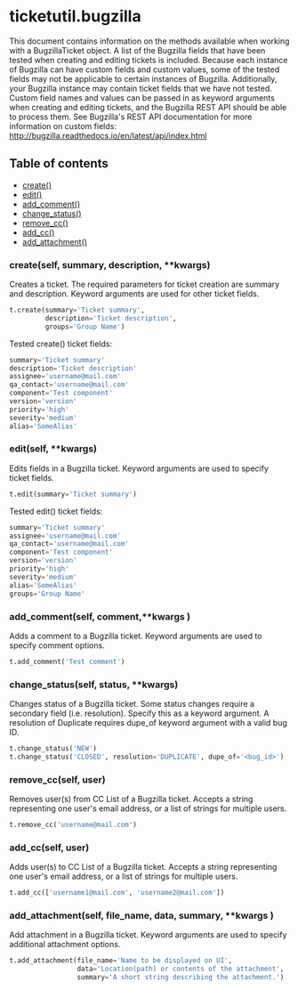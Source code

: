# ticketutil.bugzilla

This document contains information on the methods available when working
with a BugzillaTicket object. A list of the Bugzilla fields that have 
been tested when creating and editing tickets is included. Because 
each instance of Bugzilla can have custom fields and custom values, some 
of the tested fields may not be applicable to certain instances of 
Bugzilla. Additionally, your Bugzilla instance may contain ticket fields
that we have not tested. Custom field names and values can be passed in
as keyword arguments when creating and editing tickets, and the Bugzilla
REST API should be able to process them. See Bugzilla's REST API 
documentation for more information on custom fields: 
http://bugzilla.readthedocs.io/en/latest/api/index.html

## Table of contents
- [create()](#create)
- [edit()](#edit)
- [add_comment()](#comment)
- [change_status()](#status)
- [remove_cc()](#remove_cc)
- [add_cc()](#add_cc)
- [add_attachment()](#add_attachment)

### create(self, summary, description, \*\*kwargs) <a name="create"></a>

Creates a ticket. The required parameters for ticket creation are
summary and description. Keyword arguments are used for other ticket
fields.

```python
t.create(summary='Ticket summary',
         description='Ticket description',
         groups='Group Name')
```

Tested create() ticket fields:

```python
summary='Ticket summary'
description='Ticket description'
assignee='username@mail.com'
qa_contact='username@mail.com'
component='Test component'
version='version'
priority='high'
severity='medium'
alias='SomeAlias'
```

### edit(self, \*\*kwargs) <a name="edit"></a>

Edits fields in a Bugzilla ticket. Keyword arguments are used to 
specify ticket fields.

```python
t.edit(summary='Ticket summary')
```

Tested edit() ticket fields:

```python
summary='Ticket summary'
assignee='username@mail.com'
qa_contact='username@mail.com'
component='Test component'
version='version'
priority='high'
severity='medium'
alias='SomeAlias'
groups='Group Name'
```

### add_comment(self, comment,\*\*kwargs ) <a name="comment"></a>

Adds a comment to a Bugzilla ticket. Keyword arguments are used to 
specify comment options.

```python
t.add_comment('Test comment')
```

### change_status(self, status, \*\*kwargs) <a name="status"></a>

Changes status of a Bugzilla ticket. Some status changes require a 
secondary field (i.e. resolution). Specify this as a keyword argument.
A resolution of Duplicate requires dupe_of keyword argument with a valid 
bug ID.

```python
t.change_status('NEW')
t.change_status('CLOSED', resolution='DUPLICATE', dupe_of='<bug_id>')
```

### remove_cc(self, user) <a name="remove_cc"></a>

Removes user(s) from CC List of a Bugzilla ticket. Accepts a string 
representing one user's email address, or a list of strings for multiple 
users.

```python
t.remove_cc('username@mail.com')
```

### add_cc(self, user) <a name="add_cc"></a>

Adds user(s) to CC List of a Bugzilla ticket. Accepts a string 
representing one user's email address, or a list of strings for multiple 
users.

```python
t.add_cc(['username1@mail.com', 'username2@mail.com'])
```

### add_attachment(self, file_name, data, summary, \*\*kwargs ) <a name="add_attachment"></a>

Add attachment in a Bugzilla ticket. Keyword arguments are used to specify
additional attachment options.

```python
t.add_attachment(file_name='Name to be displayed on UI',
                 data='Location(path) or contents of the attachment',
                 summary='A short string describing the attachment.')
```


